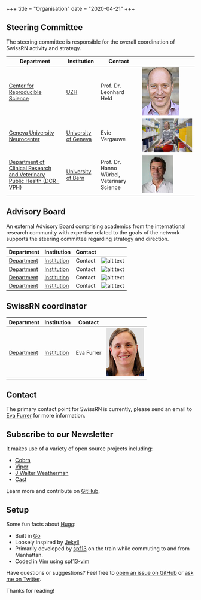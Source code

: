 +++
title = "Organisation"
date = "2020-04-21"
+++

## Steering Committee
The steering committee is responsible for the overall coordination of SwissRN activity and strategy. 

Department | Institution|   Contact   |  |
--------------|---|-------------|---|
[Center for Reproducible Science](https://www.ebpi.uzh.ch/en/aboutus/departments/biostatistics/teambiostats/held.html)| [UZH](https://www.uzh.ch/en.html) | Prof. Dr. Leonhard Held |![alt text](./../img/pic_held_leonhard.jpg)  |
[Geneva University Neurocenter](https://neurocenter-unige.ch/research-groups/evie-vergauwe/)| [University of Geneva](https://unige.ch) | Evie Vergauwe |![alt text](./../img/orga_evie-vergauwe.jpg)  |
[Department of Clinical Research and Veterinary Public Health (DCR-VPH)](https://www.dcr-vph.unibe.ch/ueber_uns/personen/prof_dr_wuerbel_hanno/index_ger.html)| [University of Bern](https://www.unibe.ch/index_eng.html)| Prof. Dr. Hanno W&uuml;rbel, Veterinary Science |![alt text](./../img/pic_HannoWuerbel.jpg)  |

## Advisory Board
An external Advisory Board comprising academics from the international research community with expertise related to the goals of the network supports the steering committee regarding strategy and direction. 

Department | Institution|   Contact   |  |
--------------|---|-------------|---|
[Department](https://www.ebpi.uzh.ch/en/aboutus/departments/biostatistics/teambiostats/held.html)| [Institution](https://www.uzh.ch/en.html) | Contact |![alt text](./../img/pic_duck.png)  |
[Department](https://www.ebpi.uzh.ch/en/aboutus/departments/biostatistics/teambiostats/held.html)| [Institution](https://www.uzh.ch/en.html) | Contact |![alt text](./../img/pic_duck.png)  |
[Department](https://www.ebpi.uzh.ch/en/aboutus/departments/biostatistics/teambiostats/held.html)| [Institution](https://www.uzh.ch/en.html) | Contact |![alt text](./../img/pic_duck.png)  |
[Department](https://www.ebpi.uzh.ch/en/aboutus/departments/biostatistics/teambiostats/held.html)| [Institution](https://www.uzh.ch/en.html) | Contact |![alt text](./../img/pic_duck.png)  |

## SwissRN coordinator

Department | Institution|   Contact   |  |
--------------|---|-------------|---|
[Department](https://www.ebpi.uzh.ch/en/aboutus/departments/biostatistics/teambiostats/held.html)| [Institution](https://www.uzh.ch/en.html) | Eva Furrer |![alt text](./../img/orga_furrer_eva.jpg)  |

## Contact
The primary contact point for SwissRN is currently, please send an email to [Eva Furrer](mailto:eva.furrer@uzh.ch) for more information.

## Subscribe to our Newsletter


It makes use of a variety of open source projects including:

* [Cobra](https://github.com/spf13/cobra)
* [Viper](https://github.com/spf13/viper)
* [J Walter Weatherman](https://github.com/spf13/jWalterWeatherman)
* [Cast](https://github.com/spf13/cast)

Learn more and contribute on [GitHub](https://github.com/spf13).

## Setup

Some fun facts about [Hugo](http://gohugo.io/):

* Built in [Go](http://golang.org/)
* Loosely inspired by [Jekyll](http://jekyllrb.com/)
* Primarily developed by [spf13](http://spf13.com/) on the train while commuting to and from Manhattan.
* Coded in [Vim](http://vim.org) using [spf13-vim](http://vim.spf13.com/)

Have questions or suggestions? Feel free to [open an issue on GitHub](https://github.com/spf13/hugo/issues/new) or [ask me on Twitter](https://twitter.com/spf13).

Thanks for reading!
